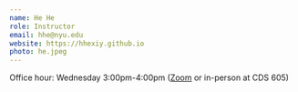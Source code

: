 ```yaml
---
name: He He
role: Instructor
email: hhe@nyu.edu
website: https://hhexiy.github.io
photo: he.jpeg
---
```


Office hour: Wednesday 3:00pm-4:00pm ([Zoom](https://nyu.zoom.us/j/91316650591) or in-person at CDS 605)
